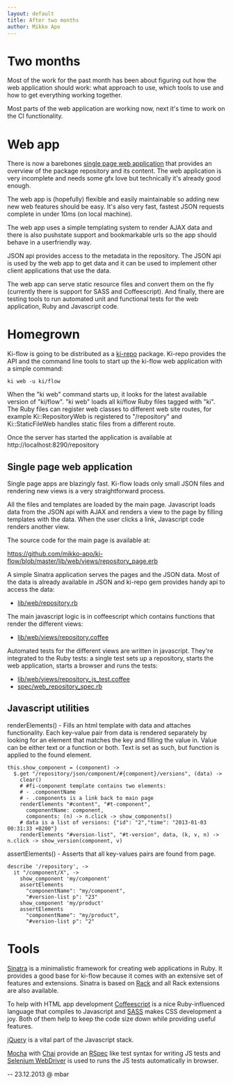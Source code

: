 ```yaml
---
layout: default
title: After two months
author: Mikko Apo
---
```


# Two months

Most of the work for the past month has been about figuring out
how the web application should work: what approach to use,
which tools to use and how to get everything working together.

Most parts of the web application are working now, next it's time
to work on the CI functionality.

# Web app

There is now a barebones [single page web application](http://en.wikipedia.org/wiki/Single-page_application)
that provides an overview of the package repository and its content. The web application is very incomplete and
needs some gfx love but technically it's already good enough.

The web app is (hopefully) flexible and easily maintainable so adding new new web features should be easy.
It's also very fast, fastest JSON requests complete in under 10ms (on local machine).

The web app uses a simple templating system to render AJAX data and there is also pushstate support
and bookmarkable urls so the app should behave in a userfriendly way.

JSON api provides access to the metadata in the repository. The JSON api is
used by the web app to get data and it can be used to implement other client applications that use the data.

The web app can serve static resource files and convert them on the fly (currently there is support for
SASS and Coffeescript). And finally, there are testing tools to run automated unit and functional tests for
the web application, Ruby and Javascript code.

# Homegrown

Ki-flow is going to be distributed as a [ki-repo](https://github.com/mikko-apo/ki-repo) package.
Ki-repo provides the API and the command line tools to start up the ki-flow web application
with a simple command:

    ki web -u ki/flow

When the "ki web" command starts up, it looks for the latest available version of "ki/flow".
"ki web" loads all ki/flow Ruby files tagged with "ki". The Ruby files can register web classes
to different web site routes, for example Ki::RepositoryWeb is registered to "/repository"
and Ki::StaticFileWeb handles static files from a different route.

Once the server has started the application is available at http://localhost:8290/repository

## Single page web application

Single page apps are blazingly fast. Ki-flow loads only small JSON files and rendering new views
is a very straightforward process.

All the files and templates are loaded by the main page. Javascript loads
data from the JSON api with AJAX and renders a view to the page by filling templates with the data.
When the user clicks a link, Javascript code renders another view.

The source code for the main page is available at:

https://github.com/mikko-apo/ki-flow/blob/master/lib/web/views/repository_page.erb

A simple Sinatra application serves the pages and the JSON data. Most of the data is already
available in JSON and ki-repo gem provides handy api to access the data:

* [lib/web/repository.rb](https://github.com/mikko-apo/ki-flow/blob/master/lib/web/repository.rb)

The main javascript logic is in coffeescript which contains functions that render the different views:

* [lib/web/views/repository.coffee](https://github.com/mikko-apo/ki-flow/blob/master/lib/web/views/repository.coffee)

Automated tests for the different views are written in javascript. They're integrated to the
Ruby tests: a single test sets up a repository, starts the web application, starts a browser
and runs the tests:

* [lib/web/views/repository_js_test.coffee](https://github.com/mikko-apo/ki-flow/blob/master/lib/web/views/repository_js_test.coffee)
* [spec/web_repository_spec.rb](https://github.com/mikko-apo/ki-flow/blob/master/spec/web_repository_spec.rb)

## Javascript utilities

renderElements() - Fills an html template with data and attaches functionality. Each key-value
pair from data is rendered separately by looking for an element that matches the key and
filling the value in. Value can be either text or a function or both. Text is set as such, but
function is applied to the found element.

    this.show_component = (component) ->
      $.get "/repository/json/component/#{component}/versions", (data) ->
        clear()
        # #fi-component template contains two elements:
        # - .componentName
        # - .components is a link back to main page
        renderElements "#content", "#t-component",
          componentName: component,
          components: (n) -> n.click -> show_components()
        # data is a list of versions: {"id": "2","time": "2013-01-03 00:31:33 +0200"}
        renderElements "#version-list", "#t-version", data, (k, v, n) -> n.click -> show_version(component, v)

assertElements() - Asserts that all key-values pairs are found from page.

    describe '/repository', ->
      it "/component/X", ->
        show_component 'my/component'
        assertElements
          "componentName": "my/component",
          "#version-list p": "23"
        show_component 'my/product'
        assertElements
          "componentName": "my/product",
          "#version-list p": "2"

# Tools

[Sinatra](http://www.sinatrarb.com/) is a minimalistic framework for creating web applications in Ruby.
It provides a good base for ki-flow because it comes with an extensive set of features and extensions.
Sinatra is based on [Rack](http://rack.github.com/) and all Rack extensions are also available.

To help with HTML app development [Coffeescript](http://coffeescript.org/) is a nice
Ruby-influenced language that compiles to Javascript and [SASS](http://sass-lang.com/)
makes CSS development a joy. Both of them help to keep the code size down while
providing useful features.

[jQuery](http://jquery.com/) is a vital part of the Javascript stack.

[Mocha](http://visionmedia.github.com/mocha) with [Chai](http://chaijs.com/) provide
an [RSpec](http://rspec.info/) like test syntax for writing JS tests and
[Selenium WebDriver](http://code.google.com/p/selenium/wiki/RubyBindings) is used to
runs the JS tests automatically in browser.

--
23.12.2013 @ mbar